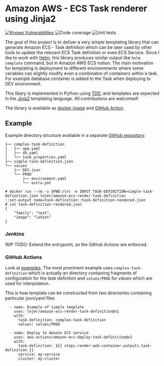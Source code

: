 # Amazon AWS - ECS Task renderer using Jinja2

[![Known Vulnerabilities](https://snyk.io/test/github/lejmr/amazon-ecs-render-task-definition/badge.svg?targetFile=requirements.txt)](https://snyk.io/test/github/lejmr/amazon-ecs-render-task-definition?targetFile=requirements.txt)
![Code coverage](https://github.com/lejmr/amazon-ecs-render-task-definition/workflows/Code%20coverage/badge.svg)
![Unit tests](https://github.com/lejmr/amazon-ecs-render-task-definition/workflows/Unit%20tests/badge.svg)

The goal of this project is to deliver a very simple templating library that can generate Amazon ECS - Task definition which can be later used by other tools to update the relevant ECS Task definition or even ECS Service. Since I like to work with [Helm](https://helm.sh/), this library produces similar output like `helm template` command, but in Amazon AWS ECS notion. The main motivation for templating is deployment to different environmnents where some variables can slightly modify even a combinaton of containers within a task. For example database container is added to the Task when deploying to DEV environment. 

This libary is implemented in Python using [TDD](https://www.agilealliance.org/glossary/tdd/), and templates are expected in the [Jinja2](https://jinja.palletsprojects.com/) templating language. All contributions are welcomed!

The library is available as [docker image](https://hub.docker.com/r/lejmr/amazon-ecs-render-task-definition) and [GitHub Action](https://github.com/marketplace/actions/amazon-ecs-task-definition-jinja2-based-renderer).


## Example

Example directory structure available in a separate [GitHub repository](https://github.com/lejmr/test-ecs-render.git).

```
├── complex-task-definition
│   ├── app.yaml
│   ├── db.yaml
│   └── task_properties.yaml
├── simple-task-definition.json
└── values
    ├── DEV.json
    └── PROD
        ├── environment.yaml
        └── extra.yml
```

```
# docker run --rm -v $PWD:/src -e INPUT_TASK-DEFINITION=simple-task-definition.json lejmr/amazon-ecs-render-task-definition
::set-output name=task-definition::task-definition-rendered.json
# cat task-definition-rendered.json
{
    "family": "test",
    "image": "latest"
}

```


### Jenkins

WIP
TODO:  Extend the entrypoint, so the GitHub Actions are enforced.

### GitHub Actions
Look at [examples](https://github.com/lejmr/test-ecs-render/). The most prominent example uses `complex-task-definition` which is actually an directory containing fragments of configuration for the task definition and `values/PROD` for values which are used for interpolation.

This is how template can be constructed from two directories containing particular json/yaml files
```
  - name: Example of simple template
    uses: lejmr/amazon-ecs-render-task-definition@v1
    with:
      task-definition: complex-task-definition
      values: values/PROD

  - name: Deploy to Amazon ECS service
    uses: aws-actions/amazon-ecs-deploy-task-definition@v1
    with:
      task-definition: ${{ steps.render-web-container.outputs.task-definition }}
      service: my-service
      cluster: my-cluster
```



